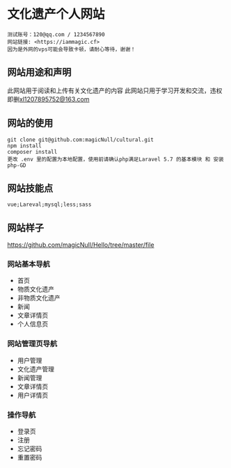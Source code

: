 # 文化遗产个人网站
```
测试账号：120@qq.com / 1234567890
网站链接: <https://iammagic.cf>
因为是外网的vps可能会导致卡顿，请耐心等待，谢谢！
```
## 网站用途和声明
此网站用于阅读和上传有关文化遗产的内容
此网站只用于学习开发和交流，违权即删<xl1207895752@163.com>

## 网站的使用
```
git clone git@github.com:magicNull/cultural.git
npm install
composer install
更改 .env 里的配置为本地配置，使用前请确认php满足Laravel 5.7 的基本模块 和 安装 php-GD
```
## 网站技能点
```
vue;Lareval;mysql;less;sass
```
## 网站样子
<https://github.com/magicNull/Hello/tree/master/file>
### 网站基本导航
 - 首页
 - 物质文化遗产
 - 非物质文化遗产
 - 新闻
 - 文章详情页
 - 个人信息页
### 网站管理页导航
 - 用户管理
 - 文化遗产管理
 - 新闻管理
 - 文章详情页
 - 用户详情页
 ### 操作导航
 - 登录页
 - 注册
 - 忘记密码
 - 重置密码
